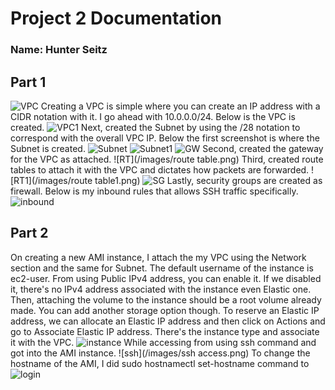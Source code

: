 # Project 2 Documentation
### Name: Hunter Seitz

## Part 1
![VPC](/images/VPC.png)
Creating a VPC is simple where you can create an IP address with a CIDR notation with it. I go ahead with 10.0.0.0/24. Below is the VPC is created. 
![VPC1](/images/VPC1.png)
Next, created the Subnet by using the /28 notation to correspond with the overall VPC IP. Below the first screenshot is where the Subnet is created. 
![Subnet](/images/Subnet.png)
![Subnet1](/images/Subnet1.png)
![GW](/images/gateway1.png)
Second, created the gateway for the VPC as attached. 
![RT](/images/route table.png)
Third, created route tables to attach it with the VPC and dictates how packets are forwarded. 
![RT1](/images/route table1.png)
![SG](/images/securitygroups.png)
Lastly, security groups are created as firewall. Below is my inbound rules that allows SSH traffic specifically. 
![inbound](/images/InboundRules.png)


## Part 2 
On creating a new AMI instance, I attach the my VPC using the Network section 
and the same for Subnet. The default username of the instance is ec2-user. 
From using Public IPv4 address, you can enable it. If we disabled it, there's no 
IPv4 address associated with the instance even Elastic one. 
Then, attaching the volume to the instance should be a root volume already made.
You can add another storage option though. 
To reserve an Elastic IP address, we can allocate an Elastic IP address and then click
on Actions and go to Associate Elastic IP address. There's the instance type and associate
it with the VPC. 
![instance](/images/instance.png)
While accessing from using ssh command and got into the AMI instance. 
![ssh](/images/ssh access.png)
To change the hostname of the AMI, I did sudo hostnamectl set-hostname command to 
![login](/images/hostnamelogin.png)